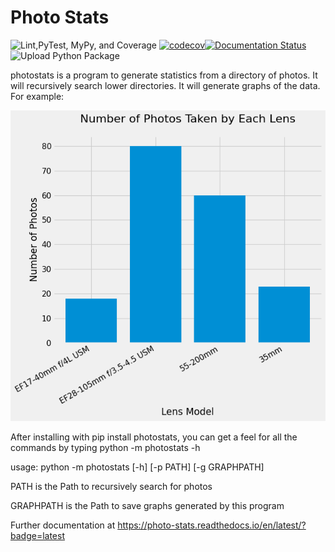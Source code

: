# Photo Stats

![Lint,PyTest, MyPy, and Coverage](https://github.com/djotaku/photo_stats/workflows/Lint,PyTest,%20MyPy,%20and%20Coverage/badge.svg) [![codecov](https://codecov.io/gh/djotaku/photo_stats/branch/master/graph/badge.svg)](https://codecov.io/gh/djotaku/photo_stats)[![Documentation Status](https://readthedocs.org/projects/photo-stats/badge/?version=latest)](https://photo-stats.readthedocs.io/en/latest/?badge=latest)![Upload Python Package](https://github.com/djotaku/photo_stats/workflows/Upload%20Python%20Package/badge.svg)

photostats is a program to generate statistics from a directory of photos. It will
recursively search lower directories. It will generate graphs of the data. For example:

![Graph Example](https://raw.githubusercontent.com/djotaku/photo_stats/master/graph_examples/lens_models.png)

After installing with pip install photostats, you can get a feel for all the commands
by typing python -m photostats -h

 usage: python -m photostats [-h] [-p PATH] [-g GRAPHPATH]

PATH is the Path to recursively search for photos

GRAPHPATH is the Path to save graphs generated by this program

Further documentation at https://photo-stats.readthedocs.io/en/latest/?badge=latest